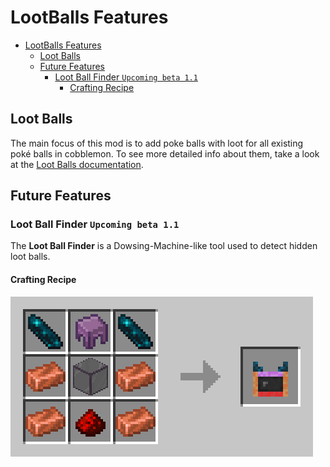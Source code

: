 # LootBalls Features

<!-- TOC -->
* [LootBalls Features](#lootballs-features)
  * [Loot Balls](#loot-balls)
  * [Future Features](#future-features)
    * [Loot Ball Finder ```Upcoming beta 1.1```](#loot-ball-finder-upcoming-beta-11)
      * [Crafting Recipe](#crafting-recipe)
<!-- TOC -->

## Loot Balls
The main focus of this mod is to add poke balls with loot for all existing poké balls in cobblemon.
To see more detailed info about them, take a look at the [Loot Balls documentation](Lootballs).

## Future Features
### Loot Ball Finder ```Upcoming beta 1.1```
The **Loot Ball Finder** is a Dowsing-Machine-like tool used to detect hidden loot balls.

#### Crafting Recipe
![](assets\loot_ball_finder_recipe.png)